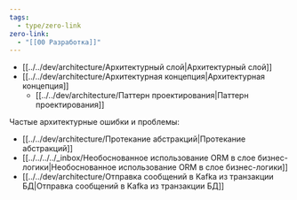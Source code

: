 ```yaml
---
tags:
  - type/zero-link
zero-link:
  - "[[00 Разработка]]"
---
```

- [[../../dev/architecture/Архитектурный слой|Архитектурный слой]]
- [[../../dev/architecture/Архитектурная концепция|Архитектурная концепция]]
	- [[../../dev/architecture/Паттерн проектирования|Паттерн проектирования]]

Частые архитектурные ошибки и проблемы:
- [[../../dev/architecture/Протекание абстракций|Протекание абстракций]]
- [[../../../../_inbox/Необоснованное использование ORM в слое бизнес-логики|Необоснованное использование ORM в слое бизнес-логики]]
- [[../../dev/architecture/Отправка сообщений в Kafka из транзакции БД|Отправка сообщений в Kafka из транзакции БД]]